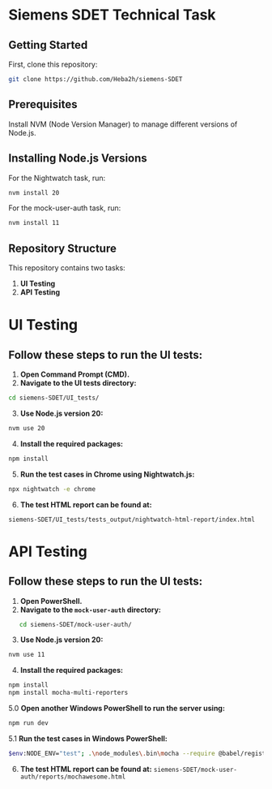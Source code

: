 # Siemens SDET Technical Task

## Getting Started

First, clone this repository:

```sh
git clone https://github.com/Heba2h/siemens-SDET
```
## Prerequisites
Install NVM (Node Version Manager) to manage different versions of Node.js.

## Installing Node.js Versions
For the Nightwatch task, run:
```sh
nvm install 20
```
For the mock-user-auth task, run:
```sh
nvm install 11
```
## Repository Structure

This repository contains two tasks:

1. **UI Testing**
2. **API Testing**

# UI Testing
## Follow these steps to run the UI tests:

1. **Open Command Prompt (CMD).**
2. **Navigate to the UI tests directory:** 
```sh
cd siemens-SDET/UI_tests/
```
3. **Use Node.js version 20:**
```sh
nvm use 20
```
4. **Install the required packages:**
```sh
npm install
```
5. **Run the test cases in Chrome using Nightwatch.js:**
```sh
npx nightwatch -e chrome
```
6. **The test HTML report can be found at:**

```siemens-SDET/UI_tests/tests_output/nightwatch-html-report/index.html```

# API Testing
## Follow these steps to run the UI tests:

1. **Open PowerShell.**
2. **Navigate to the `mock-user-auth` directory:**

```sh
   cd siemens-SDET/mock-user-auth/
```

3. **Use Node.js version 20:**
```sh
nvm use 11
```
4. **Install the required packages:**
```sh
npm install
npm install mocha-multi-reporters
```
5.0 **Open another Windows PowerShell to run the server using:**
```sh
npm run dev
```
5.1 **Run the test cases in Windows PowerShell:**
```sh
$env:NODE_ENV="test"; .\node_modules\.bin\mocha --require @babel/register --require babel-polyfill --reporter mocha-multi-reporters --reporter-options configFile=reporter-config.json .\test\**\*.spec.js
```
 6. **The test HTML report can be found at:**
  ```siemens-SDET/mock-user-auth/reports/mochawesome.html```
